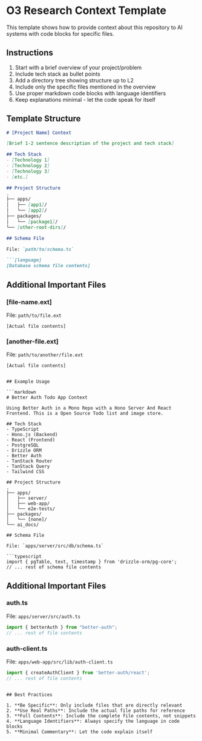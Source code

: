 # O3 Research Context Template

This template shows how to provide context about this repository to AI systems with code blocks for specific files.

## Instructions

1. Start with a brief overview of your project/problem
2. Include tech stack as bullet points
3. Add a directory tree showing structure up to L2
4. Include only the specific files mentioned in the overview
5. Use proper markdown code blocks with language identifiers
6. Keep explanations minimal - let the code speak for itself

## Template Structure

```markdown
# [Project Name] Context

[Brief 1-2 sentence description of the project and tech stack]

## Tech Stack
- [Technology 1]
- [Technology 2]
- [Technology 3]
- [etc.]

## Project Structure
.
├── apps/
│   ├── [app1]/
│   └── [app2]/
├── packages/
│   └── [package1]/
└── [other-root-dirs]/

## Schema File

File: `path/to/schema.ts`

```[language]
[Database schema file contents]
```

## Additional Important Files

### [file-name.ext]

File: `path/to/file.ext`

```[language]
[Actual file contents]
```

### [another-file.ext]

File: `path/to/another/file.ext`

```[language]
[Actual file contents]
```
```

## Example Usage

```markdown
# Better Auth Todo App Context

Using Better Auth in a Mono Repo with a Hono Server And React Frontend. This is a Open Source Todo list and image store.

## Tech Stack
- TypeScript
- Hono.js (Backend)
- React (Frontend)
- PostgreSQL
- Drizzle ORM
- Better Auth
- TanStack Router
- TanStack Query
- Tailwind CSS

## Project Structure
.
├── apps/
│   ├── server/
│   ├── web-app/
│   └── e2e-tests/
├── packages/
│   └── [none]/
└── ai_docs/

## Schema File

File: `apps/server/src/db/schema.ts`

```typescript
import { pgTable, text, timestamp } from 'drizzle-orm/pg-core';
// ... rest of schema file contents
```

## Additional Important Files

### auth.ts

File: `apps/server/src/auth.ts`

```typescript
import { betterAuth } from "better-auth";
// ... rest of file contents
```

### auth-client.ts

File: `apps/web-app/src/lib/auth-client.ts`

```typescript
import { createAuthClient } from 'better-auth/react';
// ... rest of file contents
```
```

## Best Practices

1. **Be Specific**: Only include files that are directly relevant
2. **Use Real Paths**: Include the actual file paths for reference
3. **Full Contents**: Include the complete file contents, not snippets
4. **Language Identifiers**: Always specify the language in code blocks
5. **Minimal Commentary**: Let the code explain itself